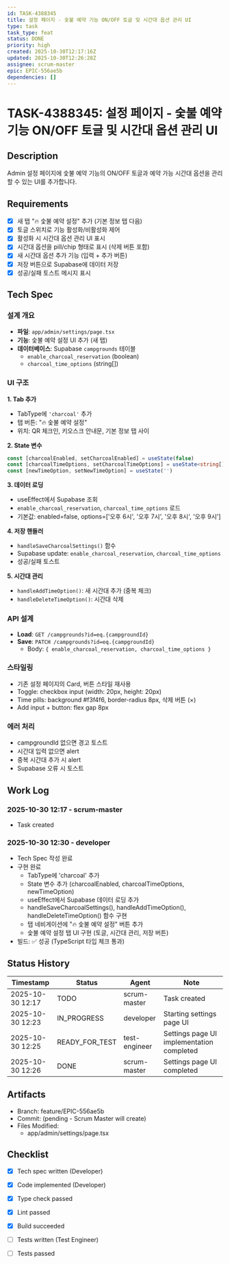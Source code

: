 ```yaml
---
id: TASK-4388345
title: 설정 페이지 - 숯불 예약 기능 ON/OFF 토글 및 시간대 옵션 관리 UI
type: task
task_type: feat
status: DONE
priority: high
created: 2025-10-30T12:17:16Z
updated: 2025-10-30T12:26:28Z
assignee: scrum-master
epic: EPIC-556ae5b
dependencies: []
---
```


# TASK-4388345: 설정 페이지 - 숯불 예약 기능 ON/OFF 토글 및 시간대 옵션 관리 UI

## Description

Admin 설정 페이지에 숯불 예약 기능의 ON/OFF 토글과 예약 가능 시간대 옵션을 관리할 수 있는 UI를 추가합니다.

## Requirements

- [x] 새 탭 "🔥 숯불 예약 설정" 추가 (기본 정보 탭 다음)
- [x] 토글 스위치로 기능 활성화/비활성화 제어
- [x] 활성화 시 시간대 옵션 관리 UI 표시
- [x] 시간대 옵션을 pill/chip 형태로 표시 (삭제 버튼 포함)
- [x] 새 시간대 옵션 추가 기능 (입력 + 추가 버튼)
- [x] 저장 버튼으로 Supabase에 데이터 저장
- [x] 성공/실패 토스트 메시지 표시

## Tech Spec

### 설계 개요
- **파일**: `app/admin/settings/page.tsx`
- **기능**: 숯불 예약 설정 UI 추가 (새 탭)
- **데이터베이스**: Supabase `campgrounds` 테이블
  - `enable_charcoal_reservation` (boolean)
  - `charcoal_time_options` (string[])

### UI 구조

**1. Tab 추가**
- TabType에 `'charcoal'` 추가
- 탭 버튼: "🔥 숯불 예약 설정"
- 위치: QR 체크인, 키오스크 안내문, 기본 정보 탭 사이

**2. State 변수**
```typescript
const [charcoalEnabled, setCharcoalEnabled] = useState(false)
const [charcoalTimeOptions, setCharcoalTimeOptions] = useState<string[]>(['오후 6시', '오후 7시', '오후 8시', '오후 9시'])
const [newTimeOption, setNewTimeOption] = useState('')
```

**3. 데이터 로딩**
- useEffect에서 Supabase 조회
- `enable_charcoal_reservation`, `charcoal_time_options` 로드
- 기본값: enabled=false, options=['오후 6시', '오후 7시', '오후 8시', '오후 9시']

**4. 저장 핸들러**
- `handleSaveCharcoalSettings()` 함수
- Supabase update: `enable_charcoal_reservation`, `charcoal_time_options`
- 성공/실패 토스트

**5. 시간대 관리**
- `handleAddTimeOption()`: 새 시간대 추가 (중복 체크)
- `handleDeleteTimeOption()`: 시간대 삭제

### API 설계
- **Load**: `GET /campgrounds?id=eq.{campgroundId}`
- **Save**: `PATCH /campgrounds?id=eq.{campgroundId}`
  - Body: `{ enable_charcoal_reservation, charcoal_time_options }`

### 스타일링
- 기존 설정 페이지의 Card, 버튼 스타일 재사용
- Toggle: checkbox input (width: 20px, height: 20px)
- Time pills: background #f3f4f6, border-radius 8px, 삭제 버튼 (×)
- Add input + button: flex gap 8px

### 에러 처리
- campgroundId 없으면 경고 토스트
- 시간대 입력 없으면 alert
- 중복 시간대 추가 시 alert
- Supabase 오류 시 토스트

## Work Log

### 2025-10-30 12:17 - scrum-master
- Task created

### 2025-10-30 12:30 - developer
- Tech Spec 작성 완료
- 구현 완료
  - TabType에 'charcoal' 추가
  - State 변수 추가 (charcoalEnabled, charcoalTimeOptions, newTimeOption)
  - useEffect에서 Supabase 데이터 로딩 추가
  - handleSaveCharcoalSettings(), handleAddTimeOption(), handleDeleteTimeOption() 함수 구현
  - 탭 네비게이션에 "🔥 숯불 예약 설정" 버튼 추가
  - 숯불 예약 설정 탭 UI 구현 (토글, 시간대 관리, 저장 버튼)
- 빌드: ✅ 성공 (TypeScript 타입 체크 통과)

## Status History

| Timestamp | Status | Agent | Note |
|-----------|--------|-------|------|
| 2025-10-30 12:17 | TODO | scrum-master | Task created |
| 2025-10-30 12:23 | IN_PROGRESS | developer | Starting settings page UI |
| 2025-10-30 12:25 | READY_FOR_TEST | test-engineer | Settings page UI implementation completed |
| 2025-10-30 12:26 | DONE | scrum-master | Settings page UI completed |

## Artifacts

- Branch: feature/EPIC-556ae5b
- Commit: (pending - Scrum Master will create)
- Files Modified:
  - app/admin/settings/page.tsx

## Checklist

- [x] Tech spec written (Developer)
- [x] Code implemented (Developer)
- [x] Type check passed
- [x] Lint passed
- [x] Build succeeded
- [ ] Tests written (Test Engineer)
- [ ] Tests passed

